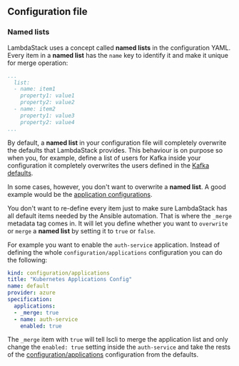 ## Configuration file

### Named lists

LambdaStack uses a concept called **named lists** in the configuration YAML. Every item in a **named list**  has the ```name``` key to identify it and make it unique for merge operation:

```yaml
...
  list:
  - name: item1
    property1: value1
    property2: value2
  - name: item2
    property1: value3
    property2: value4
...
```

By default, a **named list** in your configuration file will completely overwrite the defaults that LambdaStack provides. This behaviour is on purpose so when you, for example, define a list of users for Kafka inside your configuration it completely overwrites the users defined in the [Kafka defaults](https://github.com/lambdastack/lambdastack/blob/9ff9bb266cd6addf309059a8a5e7a48835daafc3/core/src/lscli/data/common/defaults/configuration/kafka.yml#L34).

In some cases, however, you don't want to overwrite a **named list**. A good example would be the [application configurations](https://github.com/lambdastack/lambdastack/blob/v1.0.1/core/src/lscli/data/common/defaults/configuration/applications.yml).

You don't want to re-define every item just to make sure LambdaStack has all default items needed by the Ansible automation. That is where the ```_merge``` metadata tag comes in. It will let you define whether you want to ```overwrite``` or ```merge``` a **named list** by setting it to ```true``` or ```false```.

For example you want to enable the ```auth-service``` application. Instead of defining the whole ```configuration/applications``` configuration you can do the following:

```yaml
kind: configuration/applications
title: "Kubernetes Applications Config"
name: default
provider: azure
specification:
  applications:
  - _merge: true
  - name: auth-service
    enabled: true
```

The ```_merge``` item with ```true``` will tell lscli to merge the application list and only change the ```enabled: true``` setting inside the ```auth-service``` and take the rests of the [configuration/applications]((https://github.com/lambdastack/lambdastack/blob/v1.0.1/core/src/lscli/data/common/defaults/configuration/applications.yml)) configuration from the defaults.

